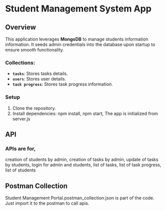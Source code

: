 # Student Management System App

## Overview
This application leverages **MongoDB** to manage students information information. It seeds admin credentials into the database upon startup to ensure smooth functionality. 

### Collections:
- **`tasks`**: Stores tasks details.
- **`users`**: Stores user details.
- **`task progress`**: Stores task progress information.

### Setup
1. Clone the repository.
2. Install dependencies:
   npm install,
   npm start,
   The app is initialized from server.js

## API
### APIs are for,
creation of students by admin,
creation of tasks by admin,
update of tasks by students,
login for admin and students,
list of tasks,
list of task progress,
list of students

## Postman Collection
Student Management Portal.postman_collection.json is part of the code. Just import it to the postman to call apis.
